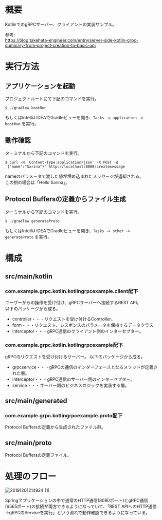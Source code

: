 # 概要
KotlinでのgRPCサーバー、クライアントの実装サンプル。  

参考:  
https://blog.takehata-engineer.com/entry/server-side-kotlin-grpc-summary-from-project-creation-to-basic-api

# 実行方法
## アプリケーションを起動
プロジェクトルートにて下記のコマンドを実行。

```
$ ./gradlew bootRun
```

もしくはIntelliJ IDEAでGradleビューを開き、```Tasks -> application -> bootRun``` を実行。

## 動作確認
ターミナルから下記のコマンドを実行。

```
$ curl -H 'Content-Type:application/json' -X POST -d '{"name":"Sarina"}' http://localhost:8080/createmessage
```

nameのパラメータで渡した値が埋め込まれたメッセージが返却される。  
この例の場合は「Hello Sarina」。

## Protocol Buffersの定義からファイル生成
ターミナルから下記のコマンドを実行。

```
$ ./gradlew generateProto
```

もしくはIntelliJ IDEAでGradleビューを開き、```Tasks -> other -> generateProto``` を実行。

# 構成
## src/main/kotlin
### com.example.grpc.kotlin.kotlingrpcexample.client配下
ユーザーからの操作を受け付け、gRPCサーバーへ接続するREST API。  
以下のパッケージから成る。

- controller・・・リクエストを受け付けるController。
- form・・・リクエスト、レスポンスのパラメータを保持するデータクラス
- interceptor・・・gRPC通信のクライアント側のインターセプター。

### com.example.grpc.kotlin.kotlingrpcexample配下
gRPCのリクエストを受け付けるサーバー。
以下のパッケージから成る。

- grpcservice・・・gRPCの通信のインターフェースとなるメソッドが定義された層。
- interceptor・・・gRPC通信のサーバー側のインターセプター。
- service・・・サーバー側のビジネスロジックを実装する層。

## src/main/generated
### com.example.grpc.kotlingrpcexample.proto配下
Protocol Buffersの定義から生成されたファイル群。  

## src/main/proto
Protocol Buffersの定義ファイル。

# 処理のフロー
![20191201214924 (1)](https://user-images.githubusercontent.com/4271196/73590572-5b897e80-4527-11ea-942a-e989d0721c6f.png)

Springアプリケーションの中で通常のHTTP通信(8080ポート)とgRPC通信(6565ポート)の接続が両方できるようになっていて、「REST APIへのHTTP通信→gRPCのServiceを実行」という流れで動作確認できるようになっている。  